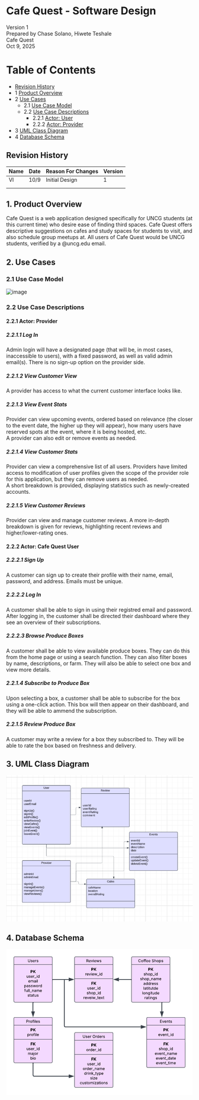 # Cafe Quest - Software Design 

Version 1  
Prepared by Chase Solano, Hiwete Teshale  
Cafe Quest  
Oct 9, 2025  

Table of Contents
=================
* [Revision History](#revision-history)
* 1 [Product Overview](#1-product-overview)
* 2 [Use Cases](#2-use-cases)
  * 2.1 [Use Case Model](#21-use-case-model)
  * 2.2 [Use Case Descriptions](#22-use-case-descriptions)
    * 2.2.1 [Actor: User](#221-actor-farmer)
    * 2.2.2 [Actor: Provider](#222-actor-customer) 
* 3 [UML Class Diagram](#3-uml-class-diagram)
* 4 [Database Schema](#4-database-schema)

## Revision History
| Name | Date    | Reason For Changes  | Version   |
| ---- | ------- | ------------------- | --------- |
|  Vl  |  10/9   |   Initial Design    |     1     |
|      |         |                     |           |
|      |         |                     |           |

## 1. Product Overview
Cafe Quest is a web application designed specifically for UNCG students (at this current time) who desire ease of finding third spaces. Cafe Quest offers descriptive suggestions on cafes and study spaces for students to visit, and also schedule group meetups at. All users of Cafe Quest would be UNCG students, verified by a @uncg.edu email.

## 2. Use Cases
### 2.1 Use Case Model
<img width="853" height="580" alt="image" src="https://github.com/user-attachments/assets/018fdacd-a8a6-4117-8a44-68a0428e6dd7" />

### 2.2 Use Case Descriptions

#### 2.2.1 Actor: Provider
##### 2.2.1.1 Log In
Admin login will have a designated page (that will be, in most cases, inaccessible to users), with a fixed password, as well as valid admin email(s). There is no sign-up option on the provider side.
##### 2.2.1.2 View Customer View
A provider has access to what the current customer interface looks like.
##### 2.2.1.3 View Event Stats
Provider can view upcoming events, ordered based on relevance (the closer to the event date, the higher up they will appear), how many users have reserved spots at the event, where it is being hosted, etc.  
A provider can also edit or remove events as needed. 
##### 2.2.1.4 View Customer Stats
Provider can view a comprehensive list of all users. Providers have limited access to modification of user profiles given the scope of the provider role for this application, but they can remove users as needed.  
A short breakdown is provided, displaying statistics such as newly-created accounts.
##### 2.2.1.5 View Customer Reviews  
Provider can view and manage customer reviews. A more in-depth breakdown is given for reviews, highlighting recent reviews and higher/lower-rating ones.

#### 2.2.2 Actor: Cafe Quest User
##### 2.2.2.1 Sign Up
A customer can sign up to create their profile with their name, email, password, and address. Emails must be unique.
##### 2.2.2.2 Log In
A customer shall be able to sign in using their registred email and password. After logging in, the customer shall be directed their dashboard where they see an overview of their subscriptions.
##### 2.2.2.3 Browse Produce Boxes
A customer shall be able to view available produce boxes. They can do this from the home page or using a search function. They can also filter boxes by name, descriptions, or farm. They will also be able to select one box and view more details.
##### 2.2.1.4 Subscribe to Produce Box
Upon selecting a box, a customer shall be able to subscribe for the box using a one-click action. This box will then appear on their dashboard, and they will be able to ammend the subscription.
##### 2.2.1.5 Review Produce Box
A customer may write a review for a box they subscribed to. They will be able to rate the box based on freshness and delivery.

## 3. UML Class Diagram
![UML Class Diagram](https://github.com/kmangoes/f25-team1/blob/cSolano-milestone4/doc/Object-Oriented-Design/designDocUML.png)

## 4. Database Schema
![UML Class Diagram](https://github.com/kmangoes/f25-team1/blob/main/doc/Object-Oriented-Design/designdoc_schema.png)
